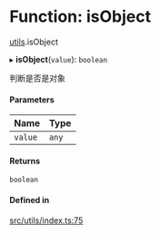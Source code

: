 # Function: isObject

[utils](../modules/utils.md).isObject

▸ **isObject**(`value`): `boolean`

判断是否是对象

#### Parameters

| Name | Type |
| :------ | :------ |
| `value` | `any` |

#### Returns

`boolean`

#### Defined in

[src/utils/index.ts:75](https://github.com/sakitam-gis/vis-engine/blob/master/src/utils/index.ts#L75)
